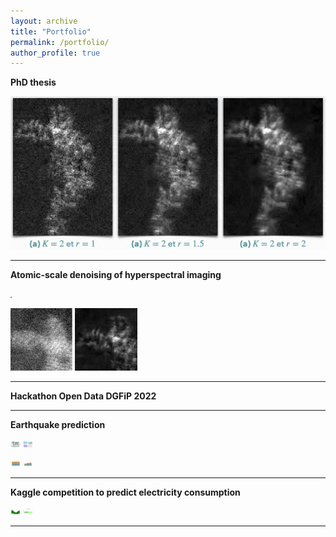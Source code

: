 ```yaml
---
layout: archive
title: "Portfolio"
permalink: /portfolio/
author_profile: true
---
```


**PhD thesis**

![image info](../images/exemple_debruitage.png)

***

**Atomic-scale denoising of hyperspectral imaging**

<img 
  src="../images/exemple_debruitage.png" 
  alt="Example of a parameter tuning for image denoising"
  title="Example of a parameter tuning for image denoising" 
  height=1/>

<img 
  src="../images/image_bruitee.PNG" 
  alt="A noisy hyperspectral image"
  title="A noisy hyperspectral image" 
  height=100/>
<img 
  src="../images/image_debruitee.PNG" 
  alt="A denoised hyperspectral image"
  title="A denoised hyperspectral image" 
  height=100/>

***

**Hackathon Open Data DGFiP 2022**

***

**Earthquake prediction**

<img 
  src="../images/position_seismes.png" 
  alt="Earthquake location"
  title="Earthquake location" 
  height=10/>
<img 
  src="../images/histogrammes.png" 
  alt="Earthquake histograms"
  title="Earthquake histograms" 
  height=10/>

<img 
  src="../images/seismes_par_tranche_magn_p.png" 
  alt="Percent of earthquakes by magnitude"
  title="Percent of earthquakes by magnitude" 
  height=10/>
<img 
  src="../images/seismes_par_tranche_magn.png" 
  alt="Number of earthquakes by magnitude"
  title="Number of earthquakes by magnitude" 
  height=10/>

***

**Kaggle competition to predict electricity consumption**

<img 
  src="../images/x22.png" 
  alt="Example of a time series of electricity consumption"
  title="Example of a time series of electricity consumption" 
  height=10/>
<img 
  src="../images/x22_gam.png" 
  alt="An example of a prediction of an electricity consumption with a  GAM model"
  title="An example of a prediction of an electricity consumption with a  GAM model" 
  height=10/>

***
